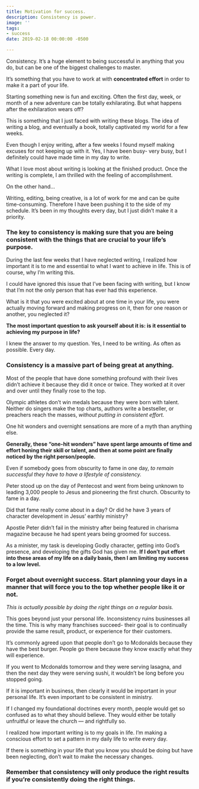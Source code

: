 ```yaml
---
title: Motivation for success.
description: Consistency is power.
image: ''
tags:
- success
date: 2019-02-18 00:00:00 -0500

---
```

Consistency. It’s a huge element to being successful in anything that you do, but can be one of the biggest challenges to master.

It’s something that you have to work at with **concentrated effort** in order to make it a part of your life.

Starting something new is fun and exciting. Often the first day, week, or month of a new adventure can be totally exhilarating. But what happens after the exhilaration wears off?

This is something that I just faced with writing these blogs. The idea of writing a blog, and eventually a book, totally captivated my world for a few weeks.

Even though I enjoy writing, after a few weeks I found myself making excuses for not keeping up with it. Yes, I have been busy- very busy, but I definitely could have made time in my day to write.

What I love most about writing is looking at the finished product. Once the writing is complete, I am thrilled with the feeling of accomplishment.

On the other hand…

Writing, editing, being creative, is a lot of work for me and can be quite time-consuming. Therefore I have been pushing it to the side of my schedule. It’s been in my thoughts every day, but I just didn’t make it a priority.

### The key to consistency is making sure that you are being consistent with the things that are crucial to your life’s purpose.

During the last few weeks that I have neglected writing, I realized how important it is to me and essential to what I want to achieve in life. This is of course, why I’m writing this.

I could have ignored this issue that I’ve been facing with writing, but I know that I’m not the only person that has ever had this experience.

What is it that you were excited about at one time in your life, you were actually moving forward and making progress on it, then for one reason or another, you neglected it?

**The most important question to ask yourself about it is: is it essential to achieving my purpose in life?**

I knew the answer to my question. Yes, I need to be writing. As often as possible. Every day.

### Consistency is a massive part of being great at anything.

Most of the people that have done something profound with their lives didn’t achieve it because they did it once or twice. They worked at it over and over until they finally rose to the top.

Olympic athletes don’t win medals because they were born with talent. Neither do singers make the top charts, authors write a bestseller, or preachers reach the masses, _without putting in consistent effort._

One hit wonders and overnight sensations are more of a myth than anything else.

**Generally, these “one-hit wonders” have spent large amounts of time and effort honing their skill or talent, and then at some point are finally noticed by the right person/people.**

Even if somebody goes from obscurity to fame in one day, _to remain successful they have to have a lifestyle of consistency._

Peter stood up on the day of Pentecost and went from being unknown to leading 3,000 people to Jesus and pioneering the first church. Obscurity to fame in a day.

Did that fame really come about in a day? Or did he have 3 years of character development in Jesus’ earthly ministry?

Apostle Peter didn’t fail in the ministry after being featured in charisma magazine because he had spent years being groomed for success.

As a minister, my task is developing Godly character, getting into God’s presence, and developing the gifts God has given me. **If I don’t put effort into these areas of my life on a daily basis, then I am limiting my success to a low level.**

### Forget about overnight success. Start planning your days in a manner that will force you to the top whether people like it or not.

_This is actually possible by doing the right things on a regular basis._

This goes beyond just your personal life. Inconsistency ruins businesses all the time. This is why many franchises succeed- their goal is to continually provide the same result, product, or experience for their customers.

It’s commonly agreed upon that people don’t go to Mcdonalds because they have the best burger. People go there because they know exactly what they will experience.

If you went to Mcdonalds tomorrow and they were serving lasagna, and then the next day they were serving sushi, it wouldn’t be long before you stopped going.

If it is important in business, then clearly it would be important in your personal life. It’s even important to be consistent in ministry.

If I changed my foundational doctrines every month, people would get so confused as to what they should believe. They would either be totally unfruitful or leave the church — and rightfully so.

I realized how important writing is to my goals in life. I’m making a conscious effort to set a pattern in my daily life to write every day.

If there is something in your life that you know you should be doing but have been neglecting, don’t wait to make the necessary changes.

### Remember that consistency will only produce the right results if you’re consistently doing the right things.